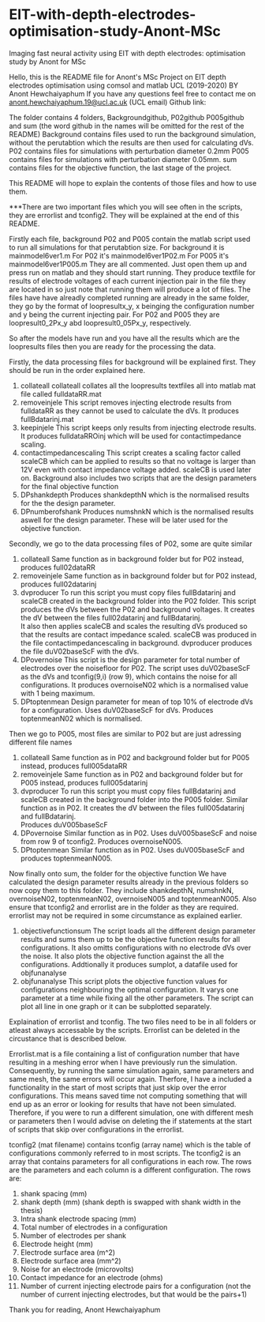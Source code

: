 # EIT-with-depth-electrodes-optimisation-study-Anont-MSc
Imaging fast neural activity using EIT with depth electrodes: optimisation study by Anont for MSc

Hello, this is the README file for Anont's MSc Project on EIT depth electrodes optimisation using comsol and matlab  UCL (2019-2020)
BY Anont Hewchaiyaphum
If you have any questions feel free to contact me on anont.hewchaiyaphum.19@ucl.ac.uk (UCL email)
Github link:

The folder contains 4 folders, Backgroundgithub, P02github P005github and sum (the word github in the names will be omitted for the rest of the README)
Background contains files used to run the background simulation, without the perutabtion which the results are then used for calculating dVs.
P02 contains files for simulations with perturbation diameter 0.2mm
P005 contains files for simulations with perturbation diameter 0.05mm.
sum contains files for the objective function, the last stage of the project.

This README will hope to explain the contents of those files and how to use them. 

***There are two important files which you will see often in the scripts, they are errorlist and tconfig2. They will be explained at the end of this README.

Firstly each file, background P02 and P005 contain the matlab script used to run all simulations for that perutabtion size.
For background it is mainmodel6ver1.m
For P02 it's mainmodel6ver1P02.m
For P005 it's mainmodel6ver1P005.m
They are all commented. Just open them up and press run on matlab and they should start running. They produce textfile for results of electrode voltages of each current injection pair
in the file they are located in so just note that running them will produce a lot of files.
The files have have alreadly completed running are already in the same folder, they go by the format of
loopresultx_y, x beinging the configuration number and y being the current injecting pair. For P02 and P005 they are loopresult0_2Px_y abd loopresult0_05Px_y, respectively.

So after the models have run and you have all the results which are the loopresults files then you are ready for the processing the data.

Firstly, the data processing files for background will be explained first.
They should be run in the order explained here.
1) collateall
collateall collates all the loopresults textfiles all into matlab mat file called fulldataRR.mat
2) removeinjele
This script removes injecting electrode results from fulldataRR as they cannot be used to calculate the dVs. It produces fullBdatarinj.mat
3) keepinjele
This script keeps only results from injecting electrode results. It produces fulldataRROinj which will be used for contactimpedance scaling.
4) contactimpedancescaling
This script creates a scaling factor called scaleCB which can be applied to results so that no voltage is larger than 12V even with contact
impedance voltage added. scaleCB is used later on.
Background also includes two scripts that are the design parameters for the final objective function
5) DPshankdepth
Produces shankdepthN which is the normalised results for the the design parameter.
6) DPnumberofshank
Produces numshnkN which is the normalised results aswell for the design parameter. These will be later used for the objective function.

Secondly, we go to the data processing files of P02, some are quite similar
1) collateall
Same function as in background folder but for P02 instead, produces full02dataRR
2) removeinjele
Same function as in background folder but for P02 instead, produces full02datarinj
3)  dvproducer
To run this script you must copy files fullBdatarinj and scaleCB created in the background folder into the P02 folder.
This script produces the dVs between the P02 and background voltages. It creates the dV between the files full02datarinj and fullBdatarinj.  
It also then applies scaleCB and scales the resulting dVs produced so that the results are contact impedance scaled. scaleCB was produced in the file contactimpedancescaling
in background. dvproducer produces the file duV02baseScF with the dVs.
4) DPovernoise
This script is the design parameter for total number of electrodes over the noisefloor for P02.
The script uses duV02baseScF as the dVs and tconfig(9,i) (row 9), which contains the noise for all configurations.
It produces overnoiseN02 which is a normalised value with 1 being maximum.
5) DPtoptenmean
Design parameter for mean of top 10% of electrode dVs for a configuration. Uses duV02baseScF for dVs.
Produces toptenmeanN02 which is normalised.

Then we go to P005, most files are similar to P02 but are just adressing different file names
1) collateall
Same function as in P02 and background folder but for P005 instead, produces full005dataRR
2)  removeinjele
Same function as in P02 and background folder but for P005 instead, produces full005datarinj
3) dvproducer
To run this script you must copy files fullBdatarinj and scaleCB created in the background folder into the P005 folder.
Similar function as in P02. It creates the dV between the files full005datarinj and fullBdatarinj.  
Produces duV005baseScF
4) DPovernoise
Similar function as in P02. Uses duV005baseScF and noise from row 9 of tconfig2. Produces overnoiseN005.
5) DPtoptenmean
Similar function as in P02. Uses duV005baseScF and produces toptenmeanN005.

Now finally onto sum, the folder for the objective function
We have calculated the design parameter results already in the previous folders so now copy them to this folder.
They include shankdepthN, numshnkN, overnoiseN02, toptenmeanN02, overnoiseN005 and toptenmeanN005.
Also ensure that tconfig2 and errorlist are in the folder as they are required. errorlist may not be required in some circumstance as explained earlier. 
1) objectivefunctionsum
The script loads all the different design parameter results and sums them up to be the objective function results for all configurations.
It also omitts configurations with no electrode dVs over the noise.
It also plots the objective function against the all the configurations.
Addtionally it produces sumplot, a datafile used for objfunanalyse
2) objfunanalyse
This script plots the objective function values for configurations neighbouring the optimal configuration. 
It varys one parameter at a time while fixing all the other parameters.
The script can plot all line in one graph or it can be subplotted separately.

Explaination of errorlist and tconfig. The two files need to be in all folders or atleast always accessable by the scripts. Errorlist can be deleted 
in the circustance that is described below. 

Errorlist.mat is a file containing a list of configuration number that have resulting in a meshing error when I have previously run the simulation.
Consequently, by running the same simulation again, same parameters and same mesh, the same errors will occur again. 
Therfore, I have a included a functionality in the start of most scripts that just skip over the error configurations.
This means saved time not computing something that will end up as an error or looking for results that have not been simulated. 
Therefore, if you were to run a different simulation, one with different mesh or parameters then I would advise on deleting the if statements at the start 
of scripts that skip over configurations in the errorlist. 

tconfig2 (mat filename) contains tconfig (array name) which is the table of configurations commonly referred to in most scripts. The tconfig2 is an array that
contains parameters for all configurations in each row.
The rows are the parameters and each column is a different configuration.
The rows are:

1) shank spacing (mm)
2) shank depth (mm)   (shank depth is swapped with shank width in the thesis)
3) Intra shank electrode spacing (mm)
4) Total number of electrodes in a configuration
5) Number of electrodes per shank
6) Electrode height (mm)
7) Electrode surface area (m^2)
8) Electrode surface area (mm^2)
9) Noise for an electrode (microvolts)
10) Contact impedance for an electrode (ohms)
11) Number of current injecting electrode pairs for a configuration (not the number of current injecting electrodes, but that would be the pairs+1)

Thank you for reading,
Anont Hewchaiyaphum

